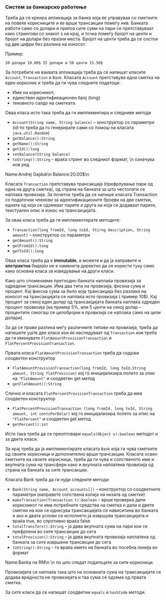 ### Систем за банкарско работење

Треба да се креира апликација за банка која ќе управуваа со сметките на повеќе корисниците и ќе врши трансакции помеѓу
нив. Банката работи само со долари и притоа сите суми на пари се претставуваат како стрингови со знакот `$` на крај, и
точка помеѓу бројот на центи и бројот на долари без празни места. Бројот на центи треба да се состои од две цифри без
разлика на износот.

Пример:

`10 долари 10.00$ 15 долари и 50 центи 15.50$`

За потребите на ваквата апликација треба да се напишат класите `Account`, `Transaction` и `Bank`. Класата `Account`
претставува една сметка на еден корисник и треба да ги чува следните податоци:

- Име на корисникот,
- единствен идентификационен број (long)
- тековното салдо на сметката.

Оваа класа исто така треба да ги имплементира и следниве методи

- `Account(String name, String balance)` – конструктор со параметри (id-то треба да го генерирате сами со помош на
  класата
  `java.util.Random`)
- `getBalance():String`
- `getName():String`
- `getId():long`
- `setBalance(String balance)`
- `toString():String` – враќа стринг во следниот формат, \n означува нов ред

Name:Andrej Gajduk\n Balance:20.00$\n

Класата `Transaction` претставува трансакција (префрлување пари од една на друга сметка), од страна на банката за што
честопати се наплаќа провизија. За почеток треба да се напише класата Transaction со податочни членови за
идентификационите броеви на две сметки, едната од која се одземаат парите и друга на која се додаваат парите, текстуален
опис и износ на трансакцијата.

За оваа класа треба да ги имплементирате методите:

- `Transaction(long fromId, long toId, Stirng description, String amount)` – конструктор со параметри
- `getAmount():String`
- `getFromId():long`
- `getToId():long`

Оваа класа треба да е **immutable**, а можете и да ја направите и **апстрактна** бидејќи не е наменета директно да се
користи туку само како основна класа за изведување на други класи.

Како што споменавме претходно банката наплаќа провизија за одредени трансакции. Има два типа на провизија, фискна сума и
процент. Кај фиксна сума за било која трансакција без разлика на износот на трансакцијата се наплаќа исто провизија (
пример 10$). Кај процент за секој еден долар од трансакцијата банката наплаќа одреден процент провизија (на пример 5%,
или 5 центи на секој долар – процентите секогаш се целобројни и провизија се наплаќа само на цели долари).

За да се прави разлика меѓу различните типови на провизија, треба да напишете уште две класи кои ќе наследуваат од
`Transaction` кои треба да ги именувате `FlatAmountProvisionTransaction` и `FlatPercentProvisionTransaction`.

Првата класа `FlatAmountProvisionTransaction` треба да содржи соодветен конструктор

- `FlatAmountProvisionTransaction(long fromId, long toId,String amount, String flatProvision)` кој го иницијализира
  полето за опис на `"FlatAmount"` и соодветен get метод
- `getFlatAmount():String`

Слично и класата `FlatPercentProvisionTransaction` треба да има соодветен конструктор

- `FlatPercentProvisionTransaction (long fromId, long toId, String amount, int centsPerDolar)` кој го иницијализира
  полето за опис на `"FlatPercent"` и соодветен get метод
- `getPercent():int`

Исто така треба да се преоптовари `equals(Object o):boolean` методот и за двете класи.

За крај треба да ја имплементирате класата `Bank` која ги чува сметките од своите корисници и дополнително врши
трансакции. Класата освен сметките на своите корисници, треба да ги чува и сопственото име и вкупната сума на трансфери
како и вкупната наплатена провизија од страна на банката за сите трансакции.

Класата Bank треба да ги нуди следните методи:

- `Bank(String name, Account accounts[])` – конструктор со соодветните параметри (направете сопствена копија на низата
  од сметки)
- `makeTransaction(Transaction t):boolean` – врши проверка дали корисникот ги има потребните средства на сметка и дали и
  двете сметки на кои се однесува трансакцијата се нависитина во банката и ако и двата услови се исполнето ја извршува
  трансакцијата и враќа true, во спротивно враќа false
- `totalTransfers():String` – ја дава вкупната сума на пари кои се префрлени во сите трансакции до сега
- `totalProvision():String` – ја дава вкупната провизија наплатена од банката за сите извршени трансакции до сега
- `toString():String` - го враќа името на банката во посебна линија во формат

Name:Banka na RM\n \n по што следат податоците за сите корисници.

Провизијата се наплаќа така што на основната сума на трансакцијата се додава вредноста не провизијата и таа сума се
одзема од првата сметка.

За сите класи да се напишат соодветни `equals` и `hashCode` методи.